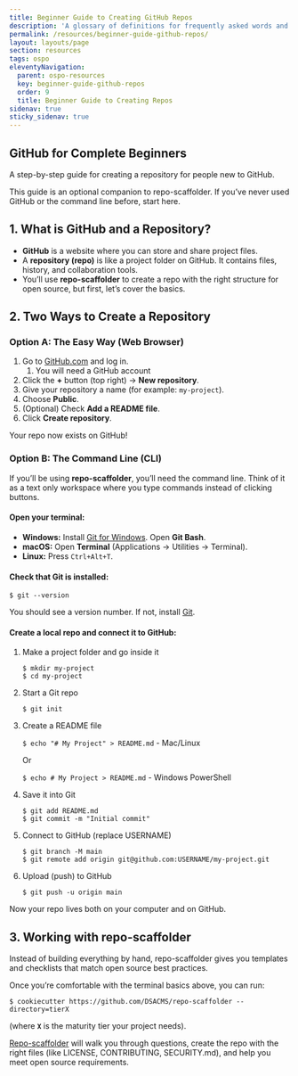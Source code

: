 ```yaml
---
title: Beginner Guide to Creating GitHub Repos
description: 'A glossary of definitions for frequently asked words and phrases'
permalink: /resources/beginner-guide-github-repos/
layout: layouts/page
section: resources
tags: ospo
eleventyNavigation:
  parent: ospo-resources
  key: beginner-guide-github-repos
  order: 9
  title: Beginner Guide to Creating Repos
sidenav: true
sticky_sidenav: true
---
```


## **GitHub for Complete Beginners**

A step-by-step guide for creating a repository for people new to GitHub.

This guide is an optional companion to repo-scaffolder. If you’ve never used GitHub or the command line before, start here.

## **1. What is GitHub and a Repository?**

* **GitHub** is a website where you can store and share project files.  
* A **repository (repo)** is like a project folder on GitHub. It contains files, history, and collaboration tools.  
* You’ll use **repo-scaffolder** to create a repo with the right structure for open source, but first, let’s cover the basics.

## **2. Two Ways to Create a Repository**

### **Option A: The Easy Way (Web Browser)**

1. Go to [GitHub.com](https://github.com) and log in.   
   1. You will need a GitHub account  
2. Click the **\+** button (top right) → **New repository**.  
3. Give your repository a name (for example: `my-project`).  
4. Choose **Public**.  
5. (Optional) Check **Add a README file**.  
6. Click **Create repository**.

Your repo now exists on GitHub\! 

### **Option B: <span class="tooltip" data-tooltip="A command line interface (CLI) is a software mechanism you use to interact with your operating system using your keyboard.">The Command Line (CLI)</span>**

If you’ll be using **repo-scaffolder**, you’ll need the command line. Think of it as a text only workspace where you type commands instead of clicking buttons.

#### **Open your terminal:**

* **Windows:** Install [Git for Windows](https://git-scm.com/download/win). Open **Git Bash**.  
* **macOS:** Open **Terminal** (Applications → Utilities → Terminal).  
* **Linux:** Press `Ctrl+Alt+T`.

#### **Check that Git is installed:**
 
`$ git --version`  


You should see a version number. If not, install [Git](https://git-scm.com/downloads).

#### **Create a local repo and connect it to GitHub:**

1. Make a project folder and go inside it  
    ```  
    $ mkdir my-project
    $ cd my-project  
    ```

2. Start a Git repo   

    `$ git init`  

3. Create a README file    

    `$ echo "# My Project" > README.md` - Mac/Linux  
  
    Or  
 
    `$ echo # My Project > README.md` - Windows PowerShell  

4. Save it into Git  
    ```
    $ git add README.md 
    $ git commit -m "Initial commit" 
    ```

5. Connect to GitHub (replace USERNAME)  
    ```
    $ git branch -M main  
    $ git remote add origin git@github.com:USERNAME/my-project.git
    ```

6. Upload (push) to GitHub  
    ``` 
    $ git push -u origin main
    ```

Now your repo lives both on your computer and on GitHub.

## **3. Working with repo-scaffolder**

Instead of building everything by hand, repo-scaffolder gives you templates and checklists that match open source best practices.

Once you’re comfortable with the terminal basics above, you can run:

```  
$ cookiecutter https://github.com/DSACMS/repo-scaffolder --directory=tierX 
```

(where **`X`** is the maturity tier your project needs).

[Repo-scaffolder](https://dsacms.github.io/repo-scaffolder/) will walk you through questions, create the repo with the right files (like LICENSE, CONTRIBUTING, SECURITY.md), and help you meet open source requirements.

